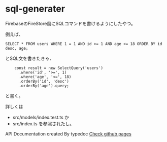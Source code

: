 # sql-generater

FirebaseのFireStore風にSQLコマンドを書けるようにしたやつ。

例えば、
```
SELECT * FROM users WHERE 1 = 1 AND id >= 1 AND age <= 18 ORDER BY id desc, age;
```
とSQL文を書きたきゃ、
```
    const result = new SelectQuery('users')
      .where('id', '>=', 1)
      .where('age', '<=', 18)
      .orderBy('id', 'desc')
      .orderBy('age').query;
```
と書く。

詳しくは
- src/models/index.test.ts
か
- src/index.ts
を参照されたし。

API Documentation created By typedoc [Check github pages](https://shigarashi1.github.io/sql-generater/)
